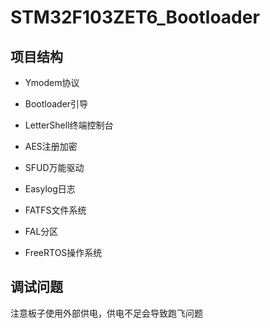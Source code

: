 # STM32F103ZET6_Bootloader

## 项目结构

- Ymodem协议

- Bootloader引导

- LetterShell终端控制台

- AES注册加密

- SFUD万能驱动

- Easylog日志

- FATFS文件系统
- FAL分区
- FreeRTOS操作系统

## 调试问题

注意板子使用外部供电，供电不足会导致跑飞问题